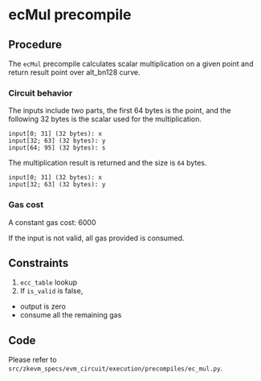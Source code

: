 # ecMul precompile

## Procedure

The `ecMul` precompile calculates scalar multiplication on a given point and return result point over alt_bn128 curve. 

### Circuit behavior

The inputs include two parts, the first 64 bytes is the point, and the following 32 bytes is the scalar used for the multiplication.

```
input[0; 31] (32 bytes): x
input[32; 63] (32 bytes): y
input[64; 95] (32 bytes): s
```

The multiplication result is returned and the size is `64` bytes.

```
input[0; 31] (32 bytes): x
input[32; 63] (32 bytes): y
```

### Gas cost

A constant gas cost: 6000

If the input is not valid, all gas provided is consumed.

## Constraints

1. `ecc_table` lookup
2. If `is_valid` is false,
  - output is zero
  - consume all the remaining gas

## Code

Please refer to `src/zkevm_specs/evm_circuit/execution/precompiles/ec_mul.py`.
